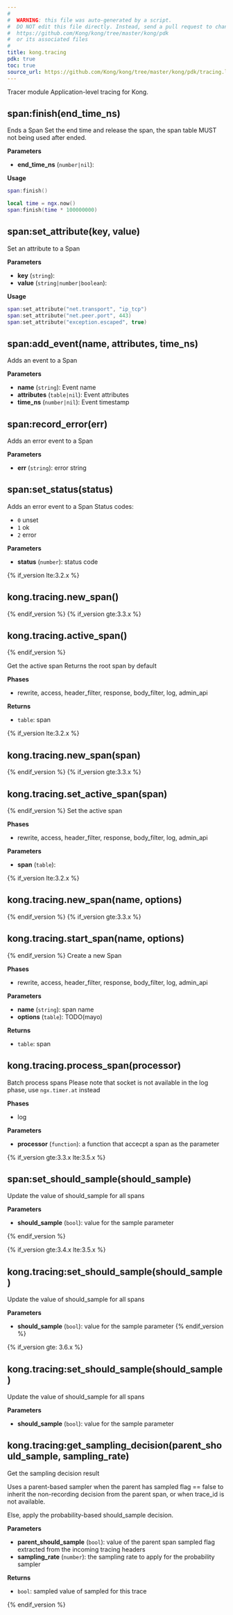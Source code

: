 ```yaml
---
#
#  WARNING: this file was auto-generated by a script.
#  DO NOT edit this file directly. Instead, send a pull request to change
#  https://github.com/Kong/kong/tree/master/kong/pdk
#  or its associated files
#
title: kong.tracing
pdk: true
toc: true
source_url: https://github.com/Kong/kong/tree/master/kong/pdk/tracing.lua
---
```

<!-- vale off -->
Tracer module  Application-level tracing for Kong.




## span:finish(end_time_ns)

Ends a Span
 Set the end time and release the span,
 the span table MUST not being used after ended.

**Parameters**

* **end_time_ns** (`number|nil`):

**Usage**

``` lua
span:finish()

local time = ngx.now()
span:finish(time * 100000000)
```



## span:set_attribute(key, value)

Set an attribute to a Span

**Parameters**

* **key** (`string`):
* **value** (`string|number|boolean`):

**Usage**

``` lua
span:set_attribute("net.transport", "ip_tcp")
span:set_attribute("net.peer.port", 443)
span:set_attribute("exception.escaped", true)
```



## span:add_event(name, attributes, time_ns)

Adds an event to a Span

**Parameters**

* **name** (`string`):  Event name
* **attributes** (`table|nil`):  Event attributes
* **time_ns** (`number|nil`):  Event timestamp



## span:record_error(err)

Adds an error event to a Span

**Parameters**

* **err** (`string`):  error string



## span:set_status(status)

Adds an error event to a Span
 Status codes:
 - `0` unset
 - `1` ok
 - `2` error

**Parameters**

* **status** (`number`):  status code


{% if_version lte:3.2.x %}
## kong.tracing.new_span()
{% endif_version %}
{% if_version gte:3.3.x %}
## kong.tracing.active_span()
{% endif_version %}

Get the active span
 Returns the root span by default

**Phases**

* rewrite, access, header_filter, response, body_filter, log, admin_api

**Returns**

* `table`:  span



{% if_version lte:3.2.x %}
## kong.tracing.new_span(span)
{% endif_version %}
{% if_version gte:3.3.x %}
## kong.tracing.set_active_span(span)
{% endif_version %}
Set the active span

**Phases**

* rewrite, access, header_filter, response, body_filter, log, admin_api

**Parameters**

* **span** (`table`):


{% if_version lte:3.2.x %}
## kong.tracing.new_span(name, options)
{% endif_version %}
{% if_version gte:3.3.x %}
## kong.tracing.start_span(name, options)
{% endif_version %}
Create a new Span

**Phases**

* rewrite, access, header_filter, response, body_filter, log, admin_api

**Parameters**

* **name** (`string`):  span name
* **options** (`table`):  TODO(mayo)

**Returns**

* `table`:  span




## kong.tracing.process_span(processor)

Batch process spans
 Please note that socket is not available in the log phase, use `ngx.timer.at` instead

**Phases**

* log

**Parameters**

* **processor** (`function`):  a function that accecpt a span as the parameter


{% if_version gte:3.3.x lte:3.5.x %}
## span:set_should_sample(should_sample)

Update the value of should_sample for all spans

**Parameters**

* **should_sample** (`bool`):  value for the sample parameter

{% endif_version %}

{% if_version gte:3.4.x lte:3.5.x %}
## kong.tracing:set_should_sample(should_sample)

Update the value of should_sample for all spans

**Parameters**

* **should_sample** (`bool`):  value for the sample parameter
{% endif_version %}

{% if_version gte: 3.6.x %}

## kong.tracing:set_should_sample(should_sample)

Update the value of should_sample for all spans

**Parameters**

* **should_sample** (`bool`):  value for the sample parameter



## kong.tracing:get_sampling_decision(parent_should_sample, sampling_rate)

Get the sampling decision result

 Uses a parent-based sampler when the parent has sampled flag == false
 to inherit the non-recording decision from the parent span, or when
 trace_id is not available.

 Else, apply the probability-based should_sample decision.


**Parameters**

* **parent_should_sample** (`bool`):  value of the parent span sampled flag
 extracted from the incoming tracing headers
* **sampling_rate** (`number`):  the sampling rate to apply for the
 probability sampler

**Returns**

* `bool`:  sampled value of sampled for this trace

{% endif_version %}